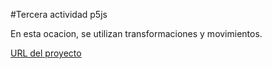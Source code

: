#Tercera actividad p5js

En esta ocacion, se utilizan transformaciones y movimientos.

[URL del proyecto](https://editor.p5js.org/Luji/sketches/IEux9MzhO)